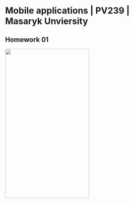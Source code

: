 # Mobile applications | PV239 | Masaryk Unviersity

## Homework 01
<img src="https://user-images.githubusercontent.com/47076392/109962502-8f674280-7ceb-11eb-9c39-44c34b362396.png" width="270" height="480" />
